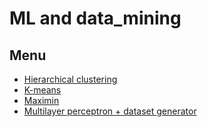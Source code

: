 # ML and data_mining

## Menu

- [Hierarchical clustering](https://github.com/AKosmachyov/ML_and_data_mining/tree/master/hierarchical%20clustering)
- [K-means](https://github.com/AKosmachyov/ML_and_data_mining/tree/master/k-means)
- [Maximin](https://github.com/AKosmachyov/ML_and_data_mining/tree/master/maximin)
- [Multilayer perceptron + dataset generator](https://github.com/AKosmachyov/ML_and_data_mining/tree/master/perceptron)
